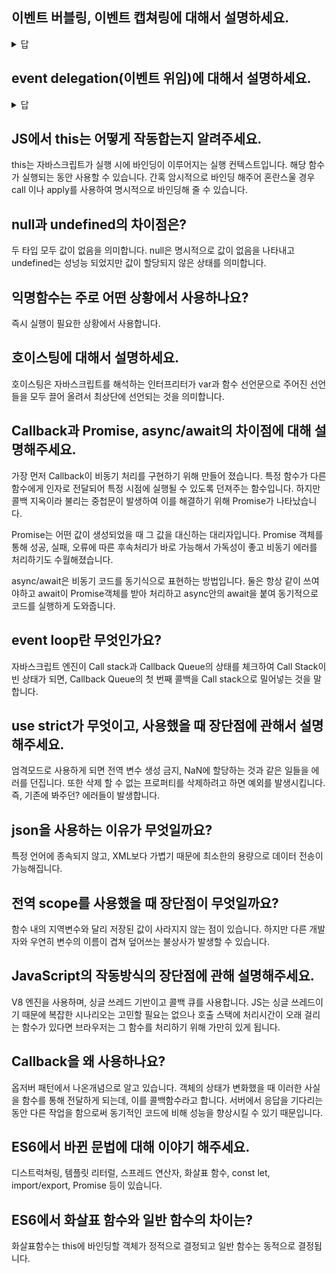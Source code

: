 ## 이벤트 버블링, 이벤트 캡쳐링에 대해서 설명하세요.

 <details>
 <summary>답</summary>
이벤트 버블링은 특정 화면 요소에서 이벤트가 발생했을 때 상위 요소들로 전달되어 가는 특성을 의미합니다. 이벤트 캡쳐링은 반대로 상위요소에서 하위 요소로 탐색하며 이벤트를 전파하는 방식입니다.
</details>

## event delegation(이벤트 위임)에 대해서 설명하세요.

<details>
 <summary>답</summary>

요소 하나하나를 개별적으로 모두 이벤트 등록을 하는 것이 아닌 부모에 이벤트를 등록하여 이벤트 버블링을 이용하여 처리하는 방식입니다. 메모리를 절약할 수 있습니다.

</details>

## JS에서 this는 어떻게 작동합는지 알려주세요.

this는 자바스크립트가 실행 시에 바인딩이 이루어지는 실행 컨텍스트입니다. 해당 함수가 실행되는 동안 사용할 수 있습니다. 간혹 암시적으로 바인딩 해주어 혼란스울 경우 call 이나 apply를 사용하여 명시적으로 바인딩해 줄 수 있습니다.

## null과 undefined의 차이점은?

두 타입 모두 값이 없음을 의미합니다. null은 명시적으로 값이 없음을 나타내고 undefined는 성넝능 되었지만 값이 할당되지 않은 상태를 의미합니다.

## 익명함수는 주로 어떤 상황에서 사용하나요?

즉시 실행이 필요한 상황에서 사용합니다.

## 호이스팅에 대해서 설명하세요.

호이스팅은 자바스크립트를 해석하는 인터프리터가 var과 함수 선언문으로 주어진 선언들을 모두 끌어 올려서 최상단에 선언되는 것을 의미합니다.

## Callback과 Promise, async/await의 차이점에 대해 설명해주세요.

가장 먼저 Callback이 비동기 처리를 구현하기 위해 만들어 졌습니다. 특정 함수가 다른 함수에게 인자로 전달되어 특정 시점에 실행될 수 있도록 던져주는 함수입니다. 하지만 콜백 지옥이라 불리는 중첩문이 발생하여 이를 해결하기 위해 Promise가 나타났습니다.

Promise는 어떤 값이 생성되었을 때 그 값을 대신하는 대리자입니다. Promise 객체를 통해 성공, 실패, 오류에 따른 후속처리가 바로 가능해서 가독성이 좋고 비동기 에러를 처리하기도 수월해졌습니다.

async/await은 비동기 코드를 동기식으로 표현하는 방법입니다. 둘은 항상 같이 쓰여야하고 await이 Promise객체를 받아 처리하고 async안의 await을 붙여 동기적으로 코드를 실행하게 도와줍니다.

## event loop란 무엇인가요?

자바스크립트 엔진이 Call stack과 Callback Queue의 상태를 체크하여 Call Stack이 빈 상태가 되면, Callback Queue의 첫 번째 콜백을 Call stack으로 밀어넣는 것을 말합니다.

## use strict가 무엇이고, 사용했을 때 장단점에 관해서 설명해주세요.

엄격모드로 사용하게 되면 전역 변수 생성 금지, NaN에 할당하는 것과 같은 일들을 에러를 던집니다. 또한 삭제 할 수 없는 프로퍼티를 삭제하려고 하면 예외를 발생시킵니다. 즉, 기존에 봐주던? 에러들이 발생합니다.

## json을 사용하는 이유가 무엇일까요?

특정 언어에 종속되지 않고, XML보다 가볍기 때문에 최소한의 용량으로 데이터 전송이 가능해집니다.

## 전역 scope를 사용했을 때 장단점이 무엇일까요?

함수 내의 지역변수와 달리 저장된 값이 사라지지 않는 점이 있습니다. 하지만 다른 개발자와 우연히 변수의 이름이 겹쳐 덮어쓰는 불상사가 발생할 수 있습니다.

## JavaScript의 작동방식의 장단점에 관해 설명해주세요.

V8 엔진을 사용하며, 싱글 쓰레드 기반이고 콜백 큐를 사용합니다. JS는 싱글 쓰레드이기 때문에 복잡한 시나리오는 고민할 필요는 없으나 호출 스택에 처리시간이 오래 걸리는 함수가 있다면 브라우저는 그 함수를 처리하기 위해 가만히 있게 됩니다.

## Callback을 왜 사용하나요?

옵저버 패턴에서 나온개념으로 알고 있습니다. 객체의 상태가 변화했을 때 이러한 사실을 함수를 통해 전달하게 되는데, 이를 콜백함수라고 합니다. 서버에서 응답을 기다리는 동안 다른 작업을 함으로써 동기적인 코드에 비해 성능을 향상시킬 수 있기 때문입니다.

## ES6에서 바뀐 문법에 대해 이야기 해주세요.

디스트럭쳐링, 템플릿 리터럴, 스프레드 연산자, 화살표 함수, const let, import/export, Promise 등이 있습니다.

## ES6에서 화살표 함수와 일반 함수의 차이는?

화살표함수는 this에 바인딩할 객체가 정적으로 결정되고 일반 함수는 동적으로 결정됩니다.
